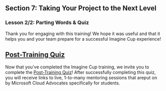 ## Section 7: Taking Your Project to the Next Level
### Lesson 2/2: Parting Words & Quiz

Thank you for engaging with this training! We hope it was useful and that it helps you and your team prepare for a successful Imagine Cup experience!

## [Post-Training Quiz](https://zealous-pebble-06ae2440f.azurestaticapps.net/quiz/1)

Now that you've completed the Imagine Cup training, we invite you to complete the [Post-Training Quiz](https://zealous-pebble-06ae2440f.azurestaticapps.net/quiz/1)! After successfully completing this quiz, you will receive links to live, 1-to-many mentoring sessions that areput on by Microsoft Cloud Advocates specifically for students. 



